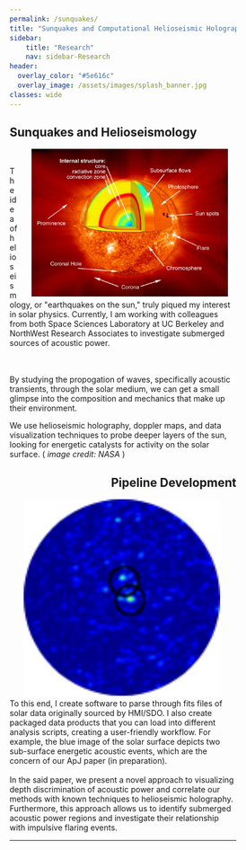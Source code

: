 ```yaml
---
permalink: /sunquakes/
title: "Sunquakes and Computational Helioseismic Holography"
sidebar:
    title: "Research"
    nav: sidebar-Research
header:
  overlay_color: "#5e616c"
  overlay_image: /assets/images/splash_banner.jpg
classes: wide
---
```



<html>
<head>
<meta name="viewport" content="width=device-width, initial-scale=1">
<style>
* {
  box-sizing: border-box;
}

</style>
</head>
<body>

<h2>Sunquakes and Helioseismology</h2>

<style> 
  img {  
    width: 350px; 
    float: left; 
    margin-right: 25px;
    margin-left: 25px;
    margin-bottom: 5px;
  } 
</style> 

        
<img src="/assets/images/sunquake_thesun_nasa.jpg" alt=" logo " style="float: right; margin-right: 15px;"/>
<div> 
<br>

  The idea of helioseismology, or "earthquakes on the sun," truly piqued my interest in solar physics. Currently, I am working with colleagues from both Space Sciences Laboratory at UC Berkeley and NorthWest Research Associates to investigate submerged sources of acoustic power.

  <br>
    <br>
  By studying the propogation of waves, specifically acoustic transients, through the solar medium, we can get a small glimpse into the composition and mechanics that make up their environment.

   We use helioseismic holography, doppler maps, and data visualization techniques to probe deeper layers of the sun, looking for energetic catalysts for activity on the solar surface. (<em> image credit: NASA </em>)

</div> 
 <h2 align ="right"> Pipeline Development</h2>        
<img src="/assets/images/sunquake_surfaceimage.png" alt = "logo" /> 
<div> 

<br>
To this end, I create software to parse through fits files of solar data originally sourced by HMI/SDO. I also create packaged data products that you can load into different analysis scripts, creating a user-friendly workflow. For example, the blue image of the solar surface depicts two sub-surface energetic acoustic events, which are the concern of our ApJ paper (in preparation). 
<br>
<br>
In the said paper, we present a novel approach to visualizing depth discrimination of acoustic power and correlate our methods with known techniques to helioseismic holography. Furthermore, this approach allows us to identify submerged acoustic power regions and investigate their relationship with impulsive flaring events.  
</div> 
 

<hr width="100%"
    size="10"
    align="center">

</body>
</html>







